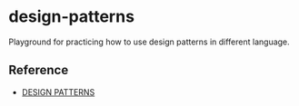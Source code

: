 # design-patterns

Playground for practicing how to use design patterns in different language.

## Reference

- [DESIGN PATTERNS](https://refactoring.guru/design-patterns)
